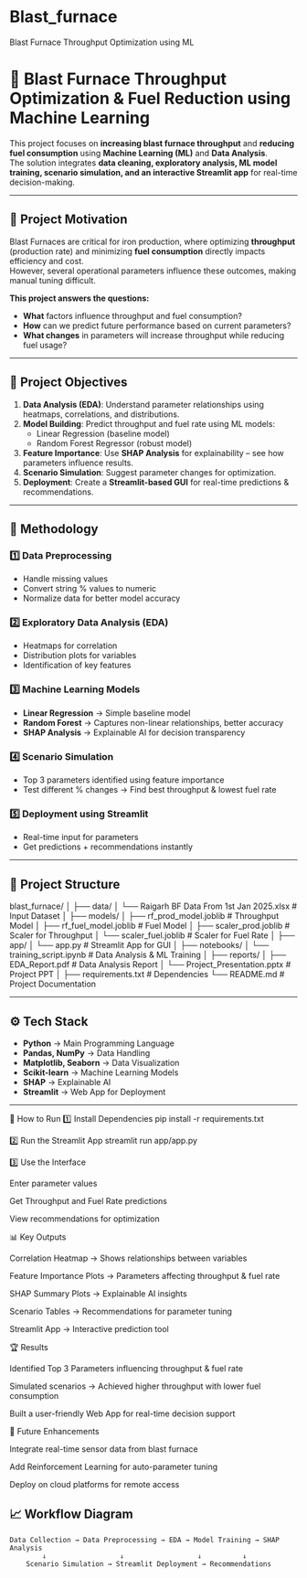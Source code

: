 # Blast_furnace
Blast Furnace Throughput Optimization using ML
# 🚀 Blast Furnace Throughput Optimization & Fuel Reduction using Machine Learning  

This project focuses on **increasing blast furnace throughput** and **reducing fuel consumption** using **Machine Learning (ML)** and **Data Analysis**.  
The solution integrates **data cleaning, exploratory analysis, ML model training, scenario simulation, and an interactive Streamlit app** for real-time decision-making.

---

## 📌 Project Motivation  

Blast Furnaces are critical for iron production, where optimizing **throughput** (production rate) and minimizing **fuel consumption** directly impacts efficiency and cost.  
However, several operational parameters influence these outcomes, making manual tuning difficult.  

**This project answers the questions:**  
- **What** factors influence throughput and fuel consumption?  
- **How** can we predict future performance based on current parameters?  
- **What changes** in parameters will increase throughput while reducing fuel usage?  

---

## 🎯 Project Objectives  

1. **Data Analysis (EDA)**: Understand parameter relationships using heatmaps, correlations, and distributions.  
2. **Model Building**: Predict throughput and fuel rate using ML models:  
   - Linear Regression (baseline model)  
   - Random Forest Regressor (robust model)  
3. **Feature Importance**: Use **SHAP Analysis** for explainability – see how parameters influence results.  
4. **Scenario Simulation**: Suggest parameter changes for optimization.  
5. **Deployment**: Create a **Streamlit-based GUI** for real-time predictions & recommendations.  

---

## 🧠 Methodology  

### 1️⃣ Data Preprocessing  
- Handle missing values  
- Convert string % values to numeric  
- Normalize data for better model accuracy  

### 2️⃣ Exploratory Data Analysis (EDA)  
- Heatmaps for correlation  
- Distribution plots for variables  
- Identification of key features  

### 3️⃣ Machine Learning Models  
- **Linear Regression** → Simple baseline model  
- **Random Forest** → Captures non-linear relationships, better accuracy  
- **SHAP Analysis** → Explainable AI for decision transparency  

### 4️⃣ Scenario Simulation  
- Top 3 parameters identified using feature importance  
- Test different % changes → Find best throughput & lowest fuel rate  

### 5️⃣ Deployment using Streamlit  
- Real-time input for parameters  
- Get predictions + recommendations instantly  

---

## 📂 Project Structure  

blast_furnace/
│
├── data/
│ └── Raigarh BF Data From 1st Jan 2025.xlsx # Input Dataset
│
├── models/
│ ├── rf_prod_model.joblib # Throughput Model
│ ├── rf_fuel_model.joblib # Fuel Model
│ ├── scaler_prod.joblib # Scaler for Throughput
│ └── scaler_fuel.joblib # Scaler for Fuel Rate
│
├── app/
│ └── app.py # Streamlit App for GUI
│
├── notebooks/
│ └── training_script.ipynb # Data Analysis & ML Training
│
├── reports/
│ ├── EDA_Report.pdf # Data Analysis Report
│ └── Project_Presentation.pptx # Project PPT
│
├── requirements.txt # Dependencies
└── README.md # Project Documentation

---

## ⚙️ Tech Stack  

- **Python** → Main Programming Language  
- **Pandas, NumPy** → Data Handling  
- **Matplotlib, Seaborn** → Data Visualization  
- **Scikit-learn** → Machine Learning Models  
- **SHAP** → Explainable AI  
- **Streamlit** → Web App for Deployment  

---
🚀 How to Run
1️⃣ Install Dependencies
pip install -r requirements.txt

2️⃣ Run the Streamlit App
streamlit run app/app.py

3️⃣ Use the Interface

Enter parameter values

Get Throughput and Fuel Rate predictions

View recommendations for optimization

📊 Key Outputs

Correlation Heatmap → Shows relationships between variables

Feature Importance Plots → Parameters affecting throughput & fuel rate

SHAP Summary Plots → Explainable AI insights

Scenario Tables → Recommendations for parameter tuning

Streamlit App → Interactive prediction tool

🏆 Results

Identified Top 3 Parameters influencing throughput & fuel rate

Simulated scenarios → Achieved higher throughput with lower fuel consumption

Built a user-friendly Web App for real-time decision support

🔮 Future Enhancements

Integrate real-time sensor data from blast furnace

Add Reinforcement Learning for auto-parameter tuning

Deploy on cloud platforms for remote access

## 📈 Workflow Diagram  

```text
Data Collection → Data Preprocessing → EDA → Model Training → SHAP Analysis
        ↓                  ↓                  ↓          ↓
    Scenario Simulation → Streamlit Deployment → Recommendations

